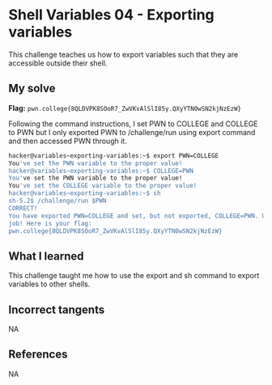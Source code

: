# Shell Variables 04 - Exporting variables
This challenge teaches us how to export variables such that they are accessible outside their shell.

## My solve
**Flag:** `pwn.college{8QLDVPK8SOoR7_ZwVKvAlSlI85y.QXyYTN0wSN2kjNzEzW}`

Following the command instructions, I set PWN to COLLEGE and COLLEGE to PWN but I only exported PWN to /challenge/run using export command and then accessed PWN through it.

```bash
hacker@variables~exporting-variables:~$ export PWN=COLLEGE
You've set the PWN variable to the proper value!
hacker@variables~exporting-variables:~$ COLLEGE=PWN
You've set the PWN variable to the proper value!
You've set the COLLEGE variable to the proper value!
hacker@variables~exporting-variables:~$ sh
sh-5.2$ /challenge/run $PWN
CORRECT!
You have exported PWN=COLLEGE and set, but not exported, COLLEGE=PWN. Great 
job! Here is your flag:
pwn.college{8QLDVPK8SOoR7_ZwVKvAlSlI85y.QXyYTN0wSN2kjNzEzW}
```

## What I learned 
This challenge taught me how to use the export and sh command to export variables to other shells.

## Incorrect tangents 
NA

## References
NA
